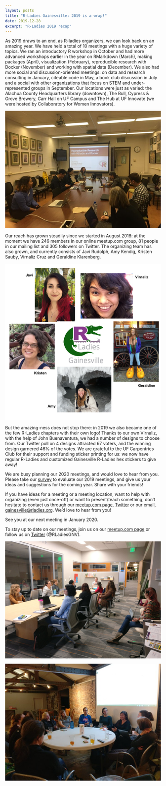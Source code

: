 ```yaml
---
layout: posts
title: "R-Ladies Gainesville: 2019 is a wrap!"
date: 2019-12-28
excerpt: "R-Ladies 2019 recap"
---
```


As 2019 draws to an end, as R-ladies organizers, we can look back on an amazing year. We have held a total of 10 meetings with a huge variety of topics. We ran an introductory R workshop in October and had more advanced workshops earlier in the year on RMarkdown (March), making packages (April), visualization (February), reproducible research with Docker (November) and working with spatial data (December). We also had more social and discussion-oriented meetings: on data and research consulting in January, citeable code in May, a book club discussion in July and a social with other organizations that focus on STEM and under-represented groups in September. Our locations were just as varied: the Alachua County Headquarters library (downtown), The Bull, Cypress & Grove Brewery, Carr Hall on UF Campus and The Hub at UF Innovate (we were hosted by Collaboratory for Women Innovators).

![RLadies Reproducible Research with Docker 2019](./assets/images/ReproR2019.jpeg)

Our reach has grown steadily since we started in August 2018: at the moment we have 246 members in our online meetup.com group, 81 people in our mailing list and 305 followers on Twitter. The organizing team has also grown, and currently consists of Javi Rudolph, Amy Kendig, Kristen Sauby, Virnaliz Cruz and Geraldine Klarenberg. 

![RLadies Gainesville team and logo](./assets/images/RLadies_team.jpg)

But the amazing-ness does not stop there: in 2019 we also became one of the few R-Ladies chapters with their own logo! Thanks to our own Virnaliz, with the help of John Buenaventura, we had a number of designs to choose from. Our Twitter poll on 4 designs attracted 67 voters, and the winning design garnered 46% of the votes. We are grateful to the UF Carpentries Club for their support and funding sticker printing for us: we now have regular R-Ladies and customized Gainesville R-Ladies hex stickers to give away!

We are busy planning our 2020 meetings, and would love to hear from you. Please take our [survey](https://forms.gle/oTcigqPbAAgfjCNv9) to evaluate our 2019 meetings, and give us your ideas and suggestions for the coming year. Share with your friends!

If you have ideas for a meeting or a meeting location, want to help with organizing (even just once-off) or want to present/teach something, don’t hesitate to contact us through our [meetup.com page](https://www.meetup.com/rladies-gainesville/), [Twitter](https://twitter.com/rladiesgnv) or our email, gainesville@rladies.org. We’d love to hear from you!

See you at our next meeting in January 2020.

To stay up to date on our meetings, join us on our [meetup.com page](https://www.meetup.com/rladies-gainesville/) or follow us on [Twitter](https://twitter.com/rladiesgnv) (@RLadiesGNV). 

![RLadies Start up 2019](./assets/images/StartUp2019.jpeg)

![RLadies Data discussion 2019](./assets/images/DataDiscussion2019.jpeg)
